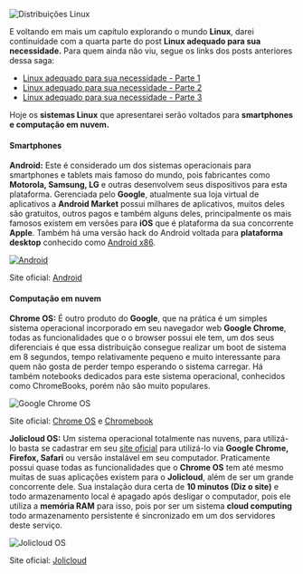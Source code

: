 ![Distribuições Linux](images/distros-linux.jpg)

E voltando em mais um capítulo explorando o mundo **Linux**, darei continuidade com a quarta parte do post **Linux adequado para sua necessidade.** Para quem ainda não viu, segue os links dos posts anteriores dessa saga:

*   [Linux adequado para sua necessidade - Parte 1](linux-adequado-para-sua-necessidade-parte-1 "Linux adequado para sua necessidade – Parte 1")
*   [Linux adequado para sua necessidade - Parte 2](linux-adequado-para-sua-necessidade-parte-2 "Linux adequado para sua necessidade – Parte 2")
*   [Linux adequado para sua necessidade - Parte 3](linux-adequado-para-sua-necessidade-parte-3 "Linux adequado para sua necessidade – Parte 3")

Hoje os **sistemas Linux** que apresentarei serão voltados para **smartphones e computação em nuvem.**

#### Smartphones

**Android:** Este é considerado um dos sistemas operacionais para smartphones e tablets mais famoso do mundo, pois fabricantes como **Motorola, Samsung, LG** e outras desenvolvem seus dispositivos para esta plataforma. Gerenciada pelo **Google**, atualmente sua loja virtual de aplicativos a **Android Market** possui milhares de aplicativos, muitos deles são gratuitos, outros pagos e também alguns deles, principalmente os mais famosos existem em versões para **iOS** que é plataforma da sua concorrente **Apple**. Também há uma versão hack do Android voltada para **plataforma desktop** conhecido como [Android x86](http://www.android-x86.org/ "Android x86").

[![Android](images/distros-android-small.jpg)](images/distros-android.jpg)

Site oficial: [Android](http://www.android.com/ "Android")

#### Computação em nuvem

**Chrome OS:** É outro produto do **Google**, que na prática é um simples sistema operacional incorporado em seu navegador web **Google Chrome**, todas as funcionalidades que o o browser possui ele tem, um dos seus diferenciais é que essa distribuição consegue realizar um boot de sistema em 8 segundos, tempo relativamente pequeno e muito interessante para quem não gosta de perder tempo esperando o sistema carregar. Há também notebooks dedicados para este sistema operacional, conhecidos como ChromeBooks, porém não são muito populares.

![Google Chrome OS](images/distros-chrome.jpg)

Site oficial: [Chrome OS](http://www.chromium.org/chromium-os "Chromium") e [Chromebook](http://www.google.com/chromebook/ "Chromebook")

**Jolicloud OS:** Um sistema operacional totalmente nas nuvens, para utilizá-lo basta se cadastrar em seu [site oficial](http://www.jolicloud.com "JolicloudOS") para utilizá-lo via **Google Chrome, Firefox, Safari** ou versão instalável em seu computador. Praticamente possui quase todas as funcionalidades que o **Chrome OS** tem até mesmo muitas de suas aplicações existem para o **Jolicloud**, além de ser um grande concorrente dele. Sua instalação dura certa de **10 minutos (Diz o site)** e todo armazenamento local é apagado após desligar o computador, pois ele utiliza a **memória RAM** para isso, pois por ser um sistema **cloud computing** todo armazenamento persistente é sincronizado em um dos servidores deste serviço.

![Jolicloud OS](images/distros-jolicloud.jpg)

Site oficial: [Jolicloud](http://www.jolicloud.com "JolicloudOS")